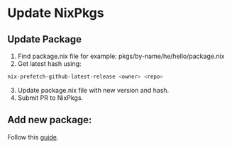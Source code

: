 # Update NixPkgs

## Update Package

1. Find package.nix file for example: pkgs/by-name/he/hello/package.nix
2. Get latest hash using:
```sh
nix-prefetch-github-latest-release <owner> <repo>
```
3. Update package.nix file with new version and hash.
4. Submit PR to NixPkgs.

## Add new package:

Follow this [guide](https://github.com/NixOS/nixpkgs/blob/master/pkgs/README.md#quick-start-to-adding-a-package).
